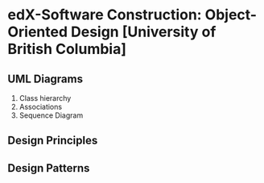 # edX-Software Construction: Object-Oriented Design [University of British Columbia]

## UML Diagrams

1. Class hierarchy
2. Associations
3. Sequence Diagram

## Design Principles

## Design Patterns

